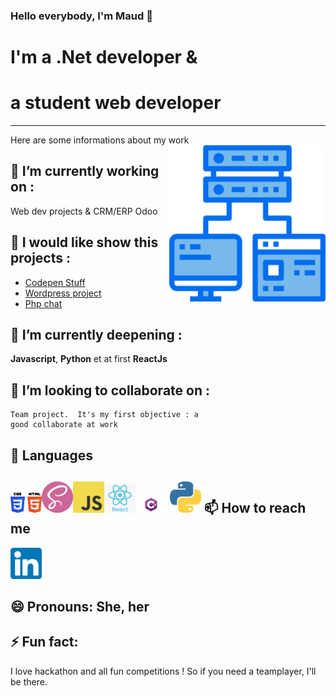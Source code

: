 ### Hello everybody, I'm Maud 👋

<!--
**Maud-Pixel/Maud-Pixel** is a ✨ _special_ ✨ repository because its `README.md` (this file) appears on your GitHub profile.-->
# I'm a .Net developer &
# a student web developer
______________________________

Here are some informations about my work                                         <img align="right" src="https://raw.githubusercontent.com/Maud-Pixel/Maud-Pixel/master/images/stockage-informatique.png" width="250">

 🔭 I’m currently working on :
--------------------------------
  Web dev projects & CRM/ERP
  Odoo 
  
  🧰 I would like show this projects :
 -------------------------------------
 - [Codepen Stuff](https://codepen.io/maud-leleux)
 - [Wordpress project](http://malabas.byethost7.com/)
 - [Php chat]( https://guarded-plains-37375.herokuapp.com/)
  
🌱 I’m currently deepening :
---------------------------------
  **Javascript**, **Python** et at first **ReactJs**
  
👯 I’m looking to collaborate on :
----------------------------------
    Team project.  It's my first objective : a 
    good collaborate at work

 💬 Languages
------------------
<img src="https://github.com/Maud-Pixel/Maud-Pixel/blob/master/images/logoHtml.jpeg" width="50"><img src="https://raw.githubusercontent.com/Maud-Pixel/Maud-Pixel/master/images/logoSass.png" width="50"><img src="https://raw.githubusercontent.com/Maud-Pixel/Maud-Pixel/master/images/logoJS.png" width="50"><img src="https://raw.githubusercontent.com/Maud-Pixel/Maud-Pixel/master/images/664-6644509_icon-react-js-logo-hd-png-download.png" width="50"><img src="https://raw.githubusercontent.com/Maud-Pixel/Maud-Pixel/master/images/logoCNet.png" width="50"> <img src="https://raw.githubusercontent.com/Maud-Pixel/Maud-Pixel/master/images/language-logo-python-44976.png" width="50">
📫 How to reach me 
------------------
 <a href="https://www.linkedin.com/in/maud-leleux/"><img src="https://raw.githubusercontent.com/Maud-Pixel/Maud-Pixel/master/images/linkedin.png" width="50"><a>

😄 Pronouns: She, her
-----------
⚡ Fun fact:
------------
I love hackathon and all fun 
competitions ! So if you need a teamplayer, I'll be there.

